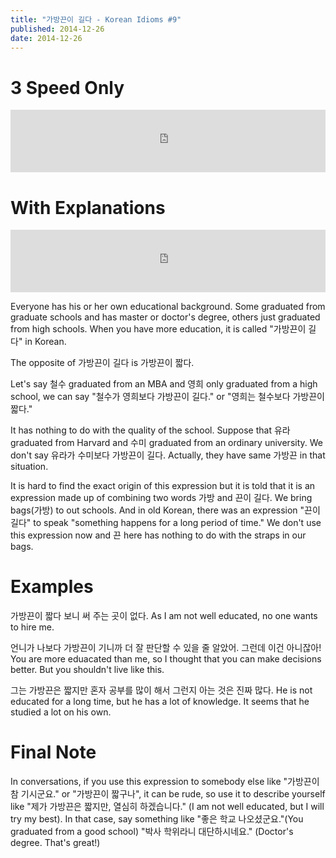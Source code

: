 ```yaml
---
title: "가방끈이 길다 - Korean Idioms #9"
published: 2014-12-26
date: 2014-12-26
---
```


#  3 Speed Only

<iframe id="audio_iframe" src="https://www.podbean.com/media/player/audio/postId/5426399/url/http%253A%252F%252Fwiseinit.podbean.com%252Fe%252F3-speed-edition-of-%25EA%25B0%2580%25EB%25B0%25A9%25EB%2581%2588%25EC%259D%25B4-%25EA%25B8%25B8%25EB%258B%25A4%25EC%25A7%25A7%25EB%258B%25A4%252F/initByJs/1/auto/1?skin=11" width="100%" height="100" frameborder="0" scrolling="no"></iframe>

#  With Explanations

<iframe id="audio_iframe" src="https://www.podbean.com/media/player/audio/postId/5426402/url/http%253A%252F%252Fwiseinit.podbean.com%252Fe%252F%25EA%25B0%2580%25EB%25B0%25A9%25EB%2581%2588%25EC%259D%25B4-%25EA%25B8%25B8%25EB%258B%25A4%25EC%25A7%25A7%25EB%258B%25A4-korean-idioms-9%252F/initByJs/1/auto/1?skin=11" width="100%" height="100" frameborder="0" scrolling="no"></iframe>

Everyone has his or her own educational background. Some graduated from graduate schools and has master or doctor's degree, others just graduated from high schools. When you have more education, it is called "가방끈이 길다" in Korean.

The opposite of 가방끈이 길다 is 가방끈이 짧다.

Let's say 철수 graduated from an MBA and 영희 only graduated from a high school, we can say "철수가 영희보다 가방끈이 길다." or "영희는 철수보다 가방끈이 짧다."

It has nothing to do with the quality of the school. Suppose that 유라 graduated from Harvard and 수미 graduated from an ordinary university. We don't say 유라가 수미보다 가방끈이 길다. Actually, they have same 가방끈 in that situation.

It is hard to find the exact origin of this expression but it is told that it is an expression made up of combining two words 가방 and 끈이 길다. We bring bags(가방) to out schools. And in old Korean, there was an expression "끈이 길다" to speak "something happens for a long period of time." We don't use this expression now and 끈 here has nothing to do with the straps in our bags.

#  Examples

가방끈이 짧다 보니 써 주는 곳이 없다.
As I am not well educated, no one wants to hire me.

언니가 나보다 가방끈이 기니까 더 잘 판단할 수 있을 줄 알았어. 그런데 이건 아니잖아!
You are more eduacated than me, so I thought that you can make decisions better. But you shouldn't live like this.

그는 가방끈은 짧지만 혼자 공부를 많이 해서 그런지 아는 것은 진짜 많다.
He is not educated for a long time, but he has a lot of knowledge. It seems that he studied a lot on his own.

#  Final Note

In conversations, if you use this expression to somebody else like "가방끈이 참 기시군요." or "가방끈이 짧구나", it can be rude, so use it to describe yourself like "제가 가방끈은 짧지만, 열심히 하겠습니다." (I am not well educated, but I will try my best). In that case, say something like "좋은 학교 나오셨군요."(You graduated from a good school) "박사 학위라니 대단하시네요." (Doctor's degree. That's great!)